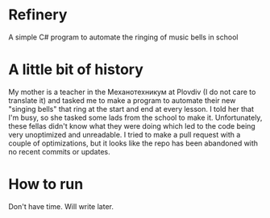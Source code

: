 # Refinery
A simple C# program to automate the ringing of music bells in school

# A little bit of history
My mother is a teacher in the Механотехникум at Plovdiv (I do not care to translate it) and tasked me to make a program to automate their new "singing bells" that ring at the start and end at every lesson. I told her that I'm busy, so she tasked some lads from the school to make it. Unfortunately, these fellas didn't know what they were doing which led to the code being very unoptimized and unreadable. I tried to make a pull request with a couple of optimizations, but it looks like the repo has been abandoned with no recent commits or updates.

# How to run
Don't have time. Will write later.
